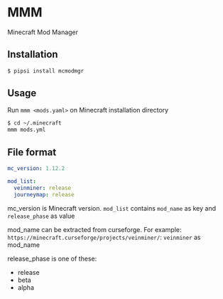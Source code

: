 # MMM

Minecraft Mod Manager


## Installation

```sh
$ pipsi install mcmodmgr
```


## Usage

Run `mmm <mods.yaml>` on Minecraft installation directory

```sh
$ cd ~/.minecraft
mmm mods.yml
```


## File format

```yaml
mc_version: 1.12.2

mod_list:
  veinminer: release
  journeymap: release
```

mc_version is Minecraft version.
`mod_list` contains `mod_name` as key and `release_phase` as value

mod_name can be extracted from curseforge. For example:
`https://minecraft.curseforge/projects/veinminer/`: `veinminer` as mod_name

release_phase is one of these:
- release
- beta
- alpha
